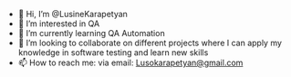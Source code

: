 - 👋 Hi, I’m @LusineKarapetyan
- 👀 I’m interested in QA
- 🌱 I’m currently learning QA Automation
- 💞️ I’m looking to collaborate on different projects where I can apply my knowledge in software testing and learn new skills
- 📫 How to reach me: via email: Lusokarapetyan@gmail.com

<!---
LusineKarapetyan/LusineKarapetyan is a ✨ special ✨ repository because its `README.md` (this file) appears on your GitHub profile.
You can click the Preview link to take a look at your changes.
--->
